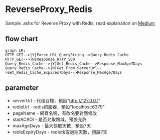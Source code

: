 # ReverseProxy_Redis
Sample .ashx for Reverse Proxy with Redis, read explanation on [Medium](https://medium.com/@lag945/%E5%9C%A8windows%E6%95%B4%E5%90%88redis%E8%88%87asp-net-reverse-proxy-a846170b0353)

## flow chart
```mermaid
graph LR;
HTTP_GET-->|Y|Parse_URL_QueryString-->Query_Redis_Cache
HTTP_GET-->|N|Response_HTTP_500
Query_Redis_Cache-->|Y|Get_Redis_Cache-->Response_MaxAge7Days
Query_Redis_Cache-->|N|Get_From_ServerUrl-->Set_Redis_Cache_Expires7Days-->Response_MaxAge7Days
```

## parameter
- serverUrl - 代理目標，預設"http://127.0.0.1"
- redisUrl - redis伺服器，預設"localhost:6379"
- pageName - 網頁名稱，有改名要對應修改
- starACAOl - 是否允取跨域，預設允許
- maxAgeDays - 最大快取天數，預設7天
- redisExpiryDays - redis快取過期天數，預設7天
